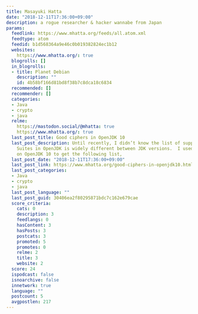 ```yaml
---
title: Masayuki Hatta
date: "2018-12-11T17:36:00+09:00"
description: a rogue researcher & hacker wannabe from Japan
params:
  feedlink: https://www.mhatta.org/feeds/all.atom.xml
  feedtype: atom
  feedid: b1d568364a9e46c0b019382824ec1b12
  websites:
    https://www.mhatta.org/: true
  blogrolls: []
  in_blogrolls:
  - title: Planet Debian
    description: ""
    id: 4b58bf166d81bd8f38b7c8dca18c6834
  recommended: []
  recommender: []
  categories:
  - Java
  - crypto
  - java
  relme:
    https://mastodon.social/@mhatta: true
    https://www.mhatta.org/: true
  last_post_title: Good ciphers in OpenJDK 10
  last_post_description: Until recently, I didn’t know the list of supported Cipher
    Suites in OpenJDK is widely different between JDK versions.  I used getSupportedCipherSuites()
    on OpenJDK 10 to get the following list,
  last_post_date: "2018-12-11T17:36:00+09:00"
  last_post_link: https://www.mhatta.org/good-ciphers-in-openjdk10.html
  last_post_categories:
  - Java
  - crypto
  - java
  last_post_language: ""
  last_post_guid: 30406ea2f80295871bdc7c162e679cae
  score_criteria:
    cats: 0
    description: 3
    feedlangs: 0
    hasContent: 3
    hasPosts: 3
    postcats: 3
    promoted: 5
    promotes: 0
    relme: 2
    title: 3
    website: 2
  score: 24
  ispodcast: false
  isnoarchive: false
  innetwork: true
  language: ""
  postcount: 5
  avgpostlen: 217
---
```

